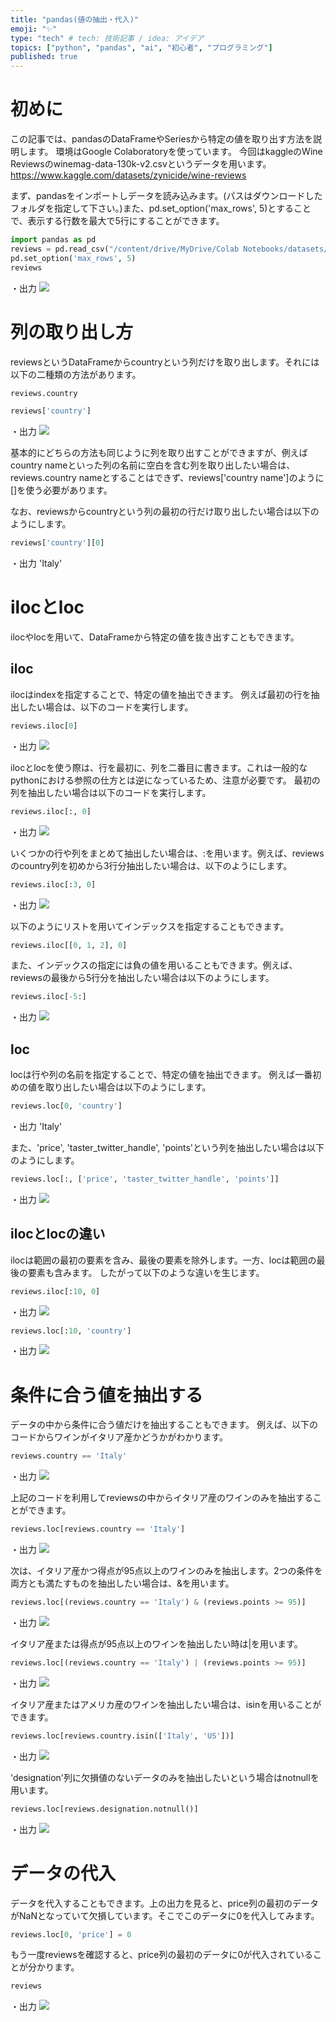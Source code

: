 ```yaml
---
title: "pandas(値の抽出・代入)"
emoji: "✨"
type: "tech" # tech: 技術記事 / idea: アイデア
topics: ["python", "pandas", "ai", "初心者", "プログラミング"]
published: true
---
```


# 初めに
この記事では、pandasのDataFrameやSeriesから特定の値を取り出す方法を説明します。
環境はGoogle Colaboratoryを使っています。
今回はkaggleのWine Reviewsのwinemag-data-130k-v2.csvというデータを用います。
https://www.kaggle.com/datasets/zynicide/wine-reviews

まず、pandasをインポートしデータを読み込みます。(パスはダウンロードしたフォルダを指定して下さい。)また、pd.set_option('max_rows', 5)とすることで、表示する行数を最大で5行にすることができます。

```py
import pandas as pd
reviews = pd.read_csv("/content/drive/MyDrive/Colab Notebooks/datasets/wine_reviews/winemag-data-130k-v2.csv", index_col=0)
pd.set_option('max_rows', 5)
reviews
```

・出力
![](https://storage.googleapis.com/zenn-user-upload/c6b3f2074692-20220406.png)

# 列の取り出し方
reviewsというDataFrameからcountryという列だけを取り出します。それには以下の二種類の方法があります。

```py
reviews.country
```

```py
reviews['country']
```

・出力
![](https://storage.googleapis.com/zenn-user-upload/a5219f25a789-20220406.png)

基本的にどちらの方法も同じように列を取り出すことができますが、例えばcountry nameといった列の名前に空白を含む列を取り出したい場合は、reviews.country nameとすることはできず、reviews['country name']のように[]を使う必要があります。

なお、reviewsからcountryという列の最初の行だけ取り出したい場合は以下のようにします。
```py
reviews['country'][0]
```
・出力
'Italy'

# ilocとloc
ilocやlocを用いて、DataFrameから特定の値を抜き出すこともできます。

## iloc
ilocはindexを指定することで、特定の値を抽出できます。
例えば最初の行を抽出したい場合は、以下のコードを実行します。
```py
reviews.iloc[0]
```
・出力
![](https://storage.googleapis.com/zenn-user-upload/882ccfd70488-20220406.png)

ilocとlocを使う際は、行を最初に、列を二番目に書きます。これは一般的なpythonにおける参照の仕方とは逆になっているため、注意が必要です。
最初の列を抽出したい場合は以下のコードを実行します。
```py
reviews.iloc[:, 0]
```
・出力
![](https://storage.googleapis.com/zenn-user-upload/de491d70e089-20220406.png)

いくつかの行や列をまとめて抽出したい場合は、:を用います。例えば、reviewsのcountry列を初めから3行分抽出したい場合は、以下のようにします。
```py
reviews.iloc[:3, 0]
```
・出力
![](https://storage.googleapis.com/zenn-user-upload/06b935d09b86-20220406.png)

以下のようにリストを用いてインデックスを指定することもできます。
```py
reviews.iloc[[0, 1, 2], 0]
```

また、インデックスの指定には負の値を用いることもできます。例えば、reviewsの最後から5行分を抽出したい場合は以下のようにします。
```py
reviews.iloc[-5:]
```
・出力
![](https://storage.googleapis.com/zenn-user-upload/0d9afa5c4078-20220406.png)

## loc
locは行や列の名前を指定することで、特定の値を抽出できます。
例えば一番初めの値を取り出したい場合は以下のようにします。
```py
reviews.loc[0, 'country']
```
・出力
'Italy'

また、'price', 'taster_twitter_handle', 'points'という列を抽出したい場合は以下のようにします。
```py
reviews.loc[:, ['price', 'taster_twitter_handle', 'points']]
```
・出力
![](https://storage.googleapis.com/zenn-user-upload/8e667a3f5cc6-20220406.png)

## ilocとlocの違い
ilocは範囲の最初の要素を含み、最後の要素を除外します。一方、locは範囲の最後の要素も含みます。
したがって以下のような違いを生じます。
```py
reviews.iloc[:10, 0]
```
・出力
![](https://storage.googleapis.com/zenn-user-upload/116df89a573f-20220406.png)

```py
reviews.loc[:10, 'country']
```
・出力
![](https://storage.googleapis.com/zenn-user-upload/a11843fcb375-20220406.png)

# 条件に合う値を抽出する
データの中から条件に合う値だけを抽出することもできます。
例えば、以下のコードからワインがイタリア産かどうかがわかります。
```py
reviews.country == 'Italy'
```
・出力
![](https://storage.googleapis.com/zenn-user-upload/8e29a46189e1-20220406.png)

上記のコードを利用してreviewsの中からイタリア産のワインのみを抽出することができます。
```py
reviews.loc[reviews.country == 'Italy']
```
・出力
![](https://storage.googleapis.com/zenn-user-upload/a4e9f65ea03e-20220406.png)

次は、イタリア産かつ得点が95点以上のワインのみを抽出します。2つの条件を両方とも満たすものを抽出したい場合は、&を用います。
```py
reviews.loc[(reviews.country == 'Italy') & (reviews.points >= 95)]
```
・出力
![](https://storage.googleapis.com/zenn-user-upload/d16f58aa81be-20220406.png)

イタリア産または得点が95点以上のワインを抽出したい時は|を用います。
```py
reviews.loc[(reviews.country == 'Italy') | (reviews.points >= 95)]
```
・出力
![](https://storage.googleapis.com/zenn-user-upload/c713dd92c1b3-20220406.png)

イタリア産またはアメリカ産のワインを抽出したい場合は、isinを用いることができます。
```py
reviews.loc[reviews.country.isin(['Italy', 'US'])]
```
・出力
![](https://storage.googleapis.com/zenn-user-upload/68d562edb836-20220406.png)

'designation'列に欠損値のないデータのみを抽出したいという場合はnotnullを用います。
```py
reviews.loc[reviews.designation.notnull()]
```
・出力
![](https://storage.googleapis.com/zenn-user-upload/ea768053ff91-20220406.png)

# データの代入
データを代入することもできます。上の出力を見ると、price列の最初のデータがNaNとなっていて欠損しています。そこでこのデータに0を代入してみます。
```py
reviews.loc[0, 'price'] = 0
```

もう一度reviewsを確認すると、price列の最初のデータに0が代入されていることが分かります。
```py
reviews
```
・出力
![](https://storage.googleapis.com/zenn-user-upload/1a5175bce2bf-20220406.png)



<!-- pandas(値の抽出・代入) -->
<!-- https://zenn.dev/python3654/articles/82ab24ccc8668c -->

<!-- https://www.kaggle.com/code/residentmario/indexing-selecting-assigning -->